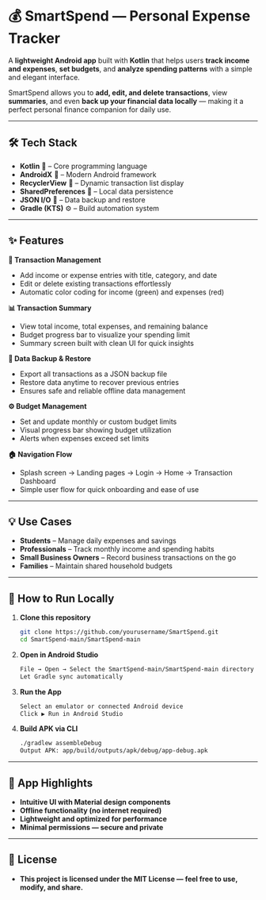 # 💰 SmartSpend — Personal Expense Tracker  

A **lightweight Android app** built with **Kotlin** that helps users **track income and expenses**, **set budgets**, and **analyze spending patterns** with a simple and elegant interface.  

SmartSpend allows you to **add, edit, and delete transactions**, view **summaries**, and even **back up your financial data locally** — making it a perfect personal finance companion for daily use.

---

## 🛠 Tech Stack
- **Kotlin** 💜 – Core programming language  
- **AndroidX** 📱 – Modern Android framework  
- **RecyclerView** 🧩 – Dynamic transaction list display  
- **SharedPreferences** 💾 – Local data persistence  
- **JSON I/O** 📂 – Data backup and restore  
- **Gradle (KTS)** ⚙️ – Build automation system  

---

## ✨ Features

**💸 Transaction Management**  
- Add income or expense entries with title, category, and date  
- Edit or delete existing transactions effortlessly  
- Automatic color coding for income (green) and expenses (red)

**📊 Transaction Summary**  
- View total income, total expenses, and remaining balance  
- Budget progress bar to visualize your spending limit  
- Summary screen built with clean UI for quick insights  

**💾 Data Backup & Restore**  
- Export all transactions as a JSON backup file  
- Restore data anytime to recover previous entries  
- Ensures safe and reliable offline data management  

**⚙️ Budget Management**  
- Set and update monthly or custom budget limits  
- Visual progress bar showing budget utilization  
- Alerts when expenses exceed set limits  

**🏠 Navigation Flow**  
- Splash screen → Landing pages → Login → Home → Transaction Dashboard  
- Simple user flow for quick onboarding and ease of use  

---

## 💡 Use Cases
- **Students** – Manage daily expenses and savings  
- **Professionals** – Track monthly income and spending habits  
- **Small Business Owners** – Record business transactions on the go  
- **Families** – Maintain shared household budgets  

---

## 🚀 How to Run Locally

1. **Clone this repository**
   ```bash
   git clone https://github.com/yourusername/SmartSpend.git
   cd SmartSpend-main/SmartSpend-main

2. **Open in Android Studio**
   ```bash
   File → Open → Select the SmartSpend-main/SmartSpend-main directory
   Let Gradle sync automatically

3. **Run the App**
   ```bash
   Select an emulator or connected Android device
   Click ▶️ Run in Android Studio

3. **Build APK via CLI**
   ```bash
   ./gradlew assembleDebug
   Output APK: app/build/outputs/apk/debug/app-debug.apk

---

## 📱 App Highlights
- **Intuitive UI with Material design components**
- **Offline functionality (no internet required)**
- **Lightweight and optimized for performance**
- **Minimal permissions — secure and private**

---

## 📜 License
- **This project is licensed under the MIT License — feel free to use, modify, and share.**
